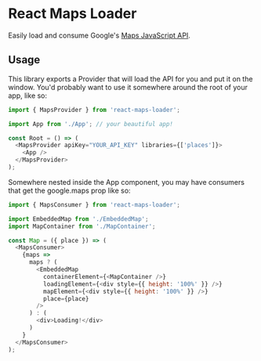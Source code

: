 # React Maps Loader

Easily load and consume Google's [Maps JavaScript API].

## Usage

This library exports a Provider that will load the API for you and put it on the window. You'd probably want to use it somewhere around the root of your app, like so:

```js
import { MapsProvider } from 'react-maps-loader';

import App from './App'; // your beautiful app!

const Root = () => (
  <MapsProvider apiKey="YOUR_API_KEY" libraries={['places']}>
    <App />
  </MapsProvider>
);
```

Somewhere nested inside the App component, you may have consumers that get the google.maps prop like so:

```js
import { MapsConsumer } from 'react-maps-loader';

import EmbeddedMap from './EmbeddedMap';
import MapContainer from './MapContainer';

const Map = ({ place }) => (
  <MapsConsumer>
    {maps =>
      maps ? (
        <EmbeddedMap
          containerElement={<MapContainer />}
          loadingElement={<div style={{ height: '100%' }} />}
          mapElement={<div style={{ height: '100%' }} />}
          place={place}
        />
      ) : (
        <div>Loading!</div>
      )
    }
  </MapsConsumer>
);
```

[maps javascript api]: https://developers.google.com/maps/documentation/javascript/reference/ 'customize maps with your own content and imagery'
